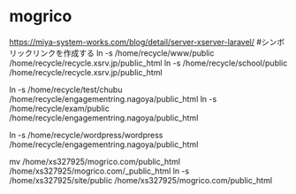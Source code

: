 # mogrico
https://miya-system-works.com/blog/detail/server-xserver-laravel/
#シンボリックリンクを作成する
ln -s /home/recycle/www/public /home/recycle/recycle.xsrv.jp/public_html
ln -s /home/recycle/school/public /home/recycle/recycle.xsrv.jp/public_html

ln -s /home/recycle/test/chubu /home/recycle/engagementring.nagoya/public_html
ln -s /home/recycle/exam/public  /home/recycle/engagementring.nagoya/public_html

ln -s /home/recycle/wordpress/wordpress  /home/recycle/engagementring.nagoya/public_html

mv /home/xs327925/mogrico.com/public_html /home/xs327925/mogrico.com/_public_html
ln -s /home/xs327925/site/public /home/xs327925/mogrico.com/public_html